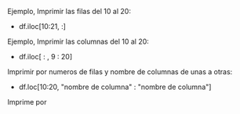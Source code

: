 
Ejemplo, Imprimir las filas del 10 al 20: 

- df.iloc[10:21, :]

Ejemplo, Imprimir las columnas del 10 al 20: 

- df.iloc[ : , 9 : 20]

Imprimir por numeros de filas y nombre de columnas de unas a otras: 

- df.loc[10:20, "nombre de columna" : "nombre de columna"]

Imprime por 